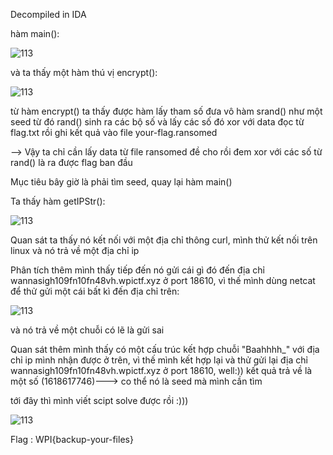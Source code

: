Decompiled in IDA

hàm main():

![113](https://user-images.githubusercontent.com/84214843/119587098-2d087480-bdf8-11eb-9d6d-2e8eba4b95a2.png)

và ta thấy một hàm thú vị encrypt():

![113](https://user-images.githubusercontent.com/84214843/119587835-b8363a00-bdf9-11eb-8260-ec33240dd219.png)

từ hàm encrypt() ta thấy được hàm lấy tham số đưa vô hàm srand() như một seed từ đó rand() sinh ra các bộ số và lấy các số đó xor với data đọc từ flag.txt rồi ghi kết quả vào file your-flag.ransomed 

--> Vậy ta chỉ cần lấy data từ file ransomed đề cho rồi đem xor với các số từ rand() là ra được flag ban đầu

Mục tiêu bây giờ là phải tìm seed, quay lại hàm main() 

Ta thấy hàm getIPStr():

![113](https://user-images.githubusercontent.com/84214843/119592323-7493fe00-be02-11eb-98f4-9ae22bb40b59.png)

Quan sát ta thấy nó kết nối với một địa chỉ thông curl, mình thử kết nối trên linux và nó trả về một địa chỉ ip

Phân tích thêm mình thấy tiếp đến nó gửi cái gì đó đến địa chỉ wannasigh109fn10fn48vh.wpictf.xyz ở port 18610, vì thế mình dùng netcat để thử gửi một cái bất kì đến địa chỉ trên: 

![113](https://user-images.githubusercontent.com/84214843/119592672-1fa4b780-be03-11eb-964a-110d112e0c56.png)

và nó trả về một chuỗi có lẽ là gửi sai

Quan sát thêm mình thấy có một cấu trúc kết hợp chuỗi "Baahhhh_" với địa chỉ ip mình nhận được ở trên, vì thế mình kết hợp lại và thử gửi lại địa chỉ wannasigh109fn10fn48vh.wpictf.xyz ở port 18610,   well:)) kết quả trả về là một số (1618617746)---> co thể nó là seed mà mình cần tìm 

tới đây thì mình viết scipt solve được rồi :)))

![113](https://user-images.githubusercontent.com/84214843/119594500-1a953780-be06-11eb-83bb-125b85bbdac4.png)

Flag : WPI{backup-your-files}





